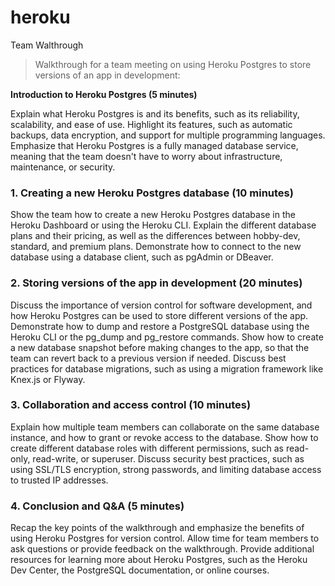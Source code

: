 # heroku
Team Walthrough
>Walkthrough for a team meeting on using Heroku Postgres to store versions of an app in development:

**Introduction to Heroku Postgres (5 minutes)**

Explain what Heroku Postgres is and its benefits, such as its reliability, scalability, and ease of use.
Highlight its features, such as automatic backups, data encryption, and support for multiple programming languages.
Emphasize that Heroku Postgres is a fully managed database service, meaning that the team doesn't have to worry about infrastructure, maintenance, or security.

### 1. Creating a new Heroku Postgres database (10 minutes)
 Show the team how to create a new Heroku Postgres database in the Heroku Dashboard or using the Heroku CLI.
Explain the different database plans and their pricing, as well as the differences between hobby-dev, standard, and premium plans.
Demonstrate how to connect to the new database using a database client, such as pgAdmin or DBeaver.

### 2. Storing versions of the app in development (20 minutes)
Discuss the importance of version control for software development, and how Heroku Postgres can be used to store different versions of the app.
Demonstrate how to dump and restore a PostgreSQL database using the Heroku CLI or the pg_dump and pg_restore commands.
Show how to create a new database snapshot before making changes to the app, so that the team can revert back to a previous version if needed.
Discuss best practices for database migrations, such as using a migration framework like Knex.js or Flyway.

### 3. Collaboration and access control (10 minutes)
  Explain how multiple team members can collaborate on the same database instance, and how to grant or revoke access to the database.
  Show how to create different database roles with different permissions, such as read-only, read-write, or superuser.
  Discuss security best practices, such as using SSL/TLS encryption, strong passwords, and limiting database access to trusted IP addresses.

### 4. Conclusion and Q&A (5 minutes)
  Recap the key points of the walkthrough and emphasize the benefits of using Heroku Postgres for version control.
  Allow time for team members to ask questions or provide feedback on the walkthrough.
  Provide additional resources for learning more about Heroku Postgres, such as the Heroku Dev Center, the PostgreSQL documentation, or online courses.


